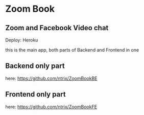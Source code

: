 # Zoom Book
## Zoom and Facebook Video chat

Deploy: Heroku

this is the main app, both parts of Backend and Frontend in one

## Backend only part

here:
https://github.com/ntrix/ZoomBookBE

## Frontend only part

here:
https://github.com/ntrix/ZoomBookFE
